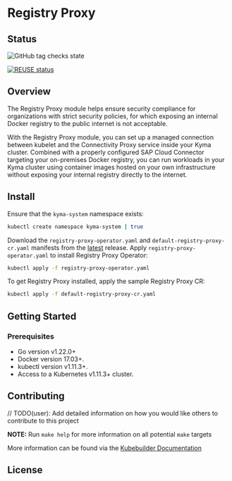 # Registry Proxy

## Status

![GitHub tag checks state](https://img.shields.io/github/checks-status/kyma-project/registry-proxy/main?label=registry-proxy-operator&link=https%3A%2F%2Fgithub.com%2Fkyma-project%2Fregistry-proxy%2Fcommits%2Fmain)

[![REUSE status](https://api.reuse.software/badge/github.com/kyma-project/registry-proxy)](https://api.reuse.software/info/github.com/kyma-project/registry-proxy)

## Overview

The Registry Proxy module helps ensure security compliance for organizations with strict security policies, for which exposing an internal Docker registry to the public internet is not acceptable.

With the Registry Proxy module, you can set up a managed connection between kubelet and the Connectivity Proxy service inside your Kyma cluster. Combined with a properly configured SAP Cloud Connector targeting your on-premises Docker registry, you can run workloads in your Kyma cluster using container images hosted on your own infrastructure without exposing your internal registry directly to the internet.

## Install

Ensure that the `kyma-system` namespace exists:

```sh
kubectl create namespace kyma-system | true
```

Download the `registry-proxy-operator.yaml` and `default-registry-proxy-cr.yaml` manifests from the [latest](https://github.com/kyma-project/registry-proxy/releases/latest) release.
Apply `registry-proxy-operator.yaml` to install Registry Proxy Operator:

```sh
kubectl apply -f registry-proxy-operator.yaml
```

To get Registry Proxy installed, apply the sample Registry Proxy CR:

```bash
kubectl apply -f default-registry-proxy-cr.yaml
```

## Getting Started

### Prerequisites

- Go version v1.22.0+
- Docker version 17.03+.
- kubectl version v1.11.3+.
- Access to a Kubernetes v1.11.3+ cluster.

## Contributing

// TODO(user): Add detailed information on how you would like others to contribute to this project

**NOTE:** Run `make help` for more information on all potential `make` targets

More information can be found via the [Kubebuilder Documentation](https://book.kubebuilder.io/introduction.html)

## License
